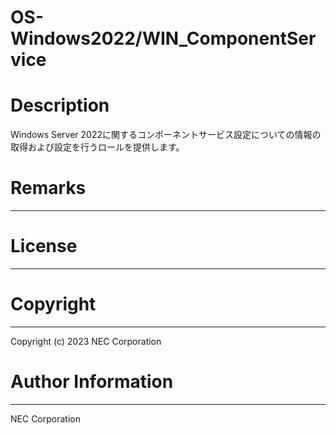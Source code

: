 OS-Windows2022/WIN_ComponentService
=======================================================
# Description
Windows Server 2022に関するコンポーネントサービス設定についての情報の取得および設定を行うロールを提供します。

# Remarks
-------

# License
-------

# Copyright
---------
Copyright (c) 2023 NEC Corporation

# Author Information
------------------
NEC Corporation
